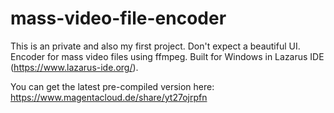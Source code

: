 # mass-video-file-encoder

This is an private and also my first project. Don't expect a beautiful UI.
Encoder for mass video files using ffmpeg. Built for Windows in Lazarus IDE (https://www.lazarus-ide.org/). 



You can get the latest pre-compiled version here: https://www.magentacloud.de/share/yt27ojrpfn

